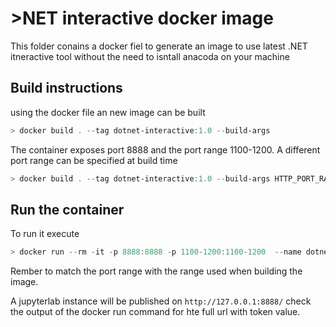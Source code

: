 # >NET interactive docker image

This folder conains a docker fiel to generate an image to use latest .NET itneractive tool without the need to isntall anacoda on your machine

## Build instructions

using the docker file an new image can be built 
```powershell
> docker build . --tag dotnet-interactive:1.0 --build-args
```

The container exposes port 8888 and the port range 1100-1200. A different port range can be specified at build time


```powershell
> docker build . --tag dotnet-interactive:1.0 --build-args HTTP_PORT_RANGE=1000-1100
```

## Run the container

To run it execute
```powershell
> docker run --rm -it -p 8888:8888 -p 1100-1200:1100-1200  --name dotnet-interactive-image dotnet-interactive:1.0
```
Rember to match the port range with the range used when building the image.

A jupyterlab instance will be published on `http://127.0.0.1:8888/` check the output of the docker run command for hte full url with token value.
